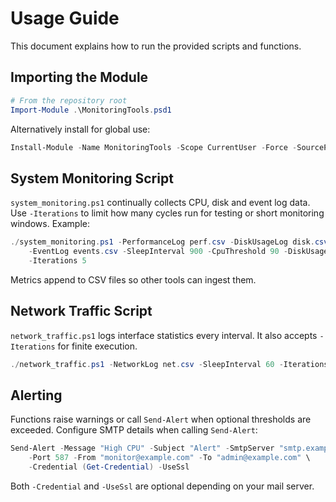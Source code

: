 # Usage Guide

This document explains how to run the provided scripts and functions.

## Importing the Module

```powershell
# From the repository root
Import-Module .\MonitoringTools.psd1
```

Alternatively install for global use:

```powershell
Install-Module -Name MonitoringTools -Scope CurrentUser -Force -SourcePath .
```

## System Monitoring Script

`system_monitoring.ps1` continually collects CPU, disk and event log data. Use
`-Iterations` to limit how many cycles run for testing or short monitoring
windows. Example:

```powershell
./system_monitoring.ps1 -PerformanceLog perf.csv -DiskUsageLog disk.csv \
    -EventLog events.csv -SleepInterval 900 -CpuThreshold 90 -DiskUsageThreshold 80 \ 
    -Iterations 5
```

Metrics append to CSV files so other tools can ingest them.

## Network Traffic Script

`network_traffic.ps1` logs interface statistics every interval. It also accepts
`-Iterations` for finite execution.

```powershell
./network_traffic.ps1 -NetworkLog net.csv -SleepInterval 60 -Iterations 10
```

## Alerting

Functions raise warnings or call `Send-Alert` when optional thresholds are
exceeded. Configure SMTP details when calling `Send-Alert`:

```powershell
Send-Alert -Message "High CPU" -Subject "Alert" -SmtpServer "smtp.example.com" \
    -Port 587 -From "monitor@example.com" -To "admin@example.com" \
    -Credential (Get-Credential) -UseSsl
```
Both `-Credential` and `-UseSsl` are optional depending on your mail server.

